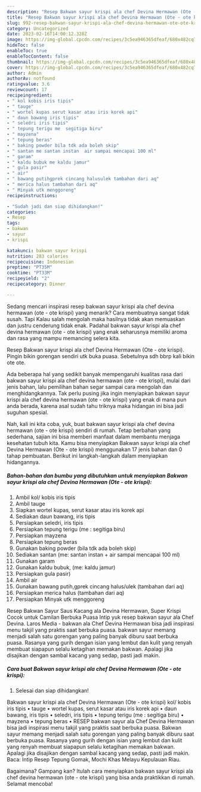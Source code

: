 ```yaml
---
description: "Resep Bakwan sayur krispi ala chef Devina Hermawan (Ote - ote krispi) yang Lezat, Buat Buka Puasa}"
title: "Resep Bakwan sayur krispi ala chef Devina Hermawan (Ote - ote krispi) yang Lezat, Buat Buka Puasa}"
slug: 992-resep-bakwan-sayur-krispi-ala-chef-devina-hermawan-ote-ote-krispi-yang-lezat-buat-buka-puasa
category: Uncategorized
date: 2023-02-16T14:00:12.328Z
image: https://img-global.cpcdn.com/recipes/3c5ea946365dfeaf/680x482cq70/bakwan-sayur-krispi-ala-chef-devina-hermawan-ote-ote-krispi-foto-resep-utama.jpg
hideToc: false
enableToc: true
enableTocContent: false
thumbnail: https://img-global.cpcdn.com/recipes/3c5ea946365dfeaf/680x482cq70/bakwan-sayur-krispi-ala-chef-devina-hermawan-ote-ote-krispi-foto-resep-utama.jpg
cover: https://img-global.cpcdn.com/recipes/3c5ea946365dfeaf/680x482cq70/bakwan-sayur-krispi-ala-chef-devina-hermawan-ote-ote-krispi-foto-resep-utama.jpg
author: Admin
authorAv: notfound
ratingvalue: 3.6
reviewcount: 17
recipeingredient:
- " kol kobis iris tipis"
- " tauge"
- " wortel kupas serut kasar atau iris korek api"
- " daun bawang iris tipis"
- " seledri iris tipis"
- " tepung terigu me  segitiga biru"
- " mayzena"
- " tepung beras"
- " baking powder bila tdk ada boleh skip"
- " santan me santan instan  air sampai mencapai 100 ml"
- " garam"
- " kaldu bubuk me kaldu jamur"
- " gula pasir"
- " air"
- " bawang putihgprek cincang halusulek tambahan dari aq"
- " merica halus tambahan dari aq"
- " Minyak utk menggoreng"
recipeinstructions:

- "Sudah jadi dan siap dihidangkan!"
categories:
- Resep
tags:
- bakwan
- sayur
- krispi

katakunci: bakwan sayur krispi 
nutrition: 283 calories
recipecuisine: Indonesian
preptime: "PT35M"
cooktime: "PT33M"
recipeyield: "2"
recipecategory: Dinner

---
```



Sedang mencari inspirasi resep bakwan sayur krispi ala chef devina hermawan (ote - ote krispi) yang menarik? Cara membuatnya sangat tidak susah. Tapi Kalau salah mengolah maka hasilnya tidak akan memuaskan dan justru cenderung tidak enak. Padahal bakwan sayur krispi ala chef devina hermawan (ote - ote krispi) yang enak seharusnya memiliki aroma dan rasa yang mampu memancing selera kita.


Resep Bakwan sayur krispi ala chef Devina Hermawan (Ote - ote krispi). Pingin bikin gorengan sendiri utk buka puasa. Sebetulnya sdh bbrp kali bikin ote ote.

Ada beberapa hal yang sedikit banyak mempengaruhi kualitas rasa dari bakwan sayur krispi ala chef devina hermawan (ote - ote krispi), mulai dari jenis bahan, lalu pemilihan bahan segar sampai cara mengolah dan menghidangkannya. Tak perlu pusing jika ingin menyiapkan bakwan sayur krispi ala chef devina hermawan (ote - ote krispi) yang enak di mana pun anda berada, karena asal sudah tahu triknya maka hidangan ini bisa jadi suguhan spesial.


Nah, kali ini kita coba, yuk, buat bakwan sayur krispi ala chef devina hermawan (ote - ote krispi) sendiri di rumah. Tetap berbahan yang sederhana, sajian ini bisa memberi manfaat dalam membantu menjaga kesehatan tubuh kita. Kamu bisa menyiapkan Bakwan sayur krispi ala chef Devina Hermawan (Ote - ote krispi) menggunakan 17 jenis bahan dan 0 tahap pembuatan. Berikut ini langkah-langkah dalam menyiapkan hidangannya.

<!--inarticleads1-->

##### Bahan-bahan dan bumbu yang dibutuhkan untuk menyiapkan Bakwan sayur krispi ala chef Devina Hermawan (Ote - ote krispi):

1. Ambil  kol/ kobis iris tipis
1. Ambil  tauge
1. Siapkan  wortel kupas, serut kasar atau iris korek api
1. Sediakan  daun bawang, iris tipis
1. Persiapkan  seledri, iris tipis
1. Persiapkan  tepung terigu (me : segitiga biru)
1. Persiapkan  mayzena
1. Persiapkan  tepung beras
1. Gunakan  baking powder (bila tdk ada boleh skip)
1. Sediakan  santan (me: santan instan + air sampai mencapai 100 ml)
1. Gunakan  garam
1. Gunakan  kaldu bubuk, (me: kaldu jamur)
1. Persiapkan  gula pasir)
1. Ambil  air
1. Gunakan  bawang putih,gprek cincang halus/ulek (tambahan dari aq)
1. Persiapkan  merica halus (tambahan dari aq)
1. Persiapkan  Minyak utk menggoreng


Resep Bakwan Sayur Saus Kacang ala Devina Hermawan, Super Krispi Cocok untuk Camilan Berbuka Puasa Intip yuk resep bakwan sayur ala Chef Devina. Laros Media - bakwan ala Chef Devina Hermawan bisa jadi inspirasi menu takjil yang praktis saat berbuka puasa. bakwan sayur memang menjadi salah satu gorengan yang paling banyak diburu saat berbuka puasa. Rasanya yang gurih dengan isian yang lembut dan kulit yang renyah membuat siapapun selalu ketagihan memakan bakwan. Apalagi jika disajikan dengan sambal kacang yang sedap, pasti jadi makin. 

<!--inarticleads2-->

##### Cara buat Bakwan sayur krispi ala chef Devina Hermawan (Ote - ote krispi):


1. Selesai dan siap dihidangkan!

Bakwan sayur krispi ala chef Devina Hermawan (Ote - ote krispi) kol/ kobis iris tipis • tauge • wortel kupas, serut kasar atau iris korek api • daun bawang, iris tipis • seledri, iris tipis • tepung terigu (me : segitiga biru) • mayzena • tepung beras • RESEP bakwan sayur ala Chef Devina Hermawan bisa jadi inspirasi menu takjil yang praktis saat berbuka puasa. Bakwan sayur memang menjadi salah satu gorengan yang paling banyak diburu saat berbuka puasa. Rasanya yang gurih dengan isian yang lembut dan kulit yang renyah membuat siapapun selalu ketagihan memakan bakwan. Apalagi jika disajikan dengan sambal kacang yang sedap, pasti jadi makin. Baca: Intip Resep Tepung Gomak, Mochi Khas Melayu Kepulauan Riau. 

Bagaimana? Gampang kan? Itulah cara menyiapkan bakwan sayur krispi ala chef devina hermawan (ote - ote krispi) yang bisa anda praktikkan di rumah. Selamat mencoba!

